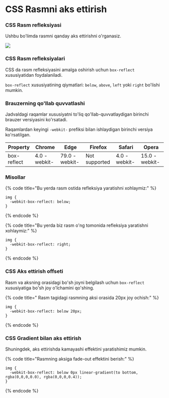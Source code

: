 # CSS Rasmni aks ettirish

### CSS Rasm refleksiyasi <a href="#css-rasm-refleksiyasi" id="css-rasm-refleksiyasi"></a>

Ushbu bo'limda rasmni qanday aks ettirishni o'rganasiz.

![](../../.gitbook/assets/img\_tree.png)

### CSS Rasm refleksiyalari <a href="#css-rasm-refleksiyalari" id="css-rasm-refleksiyalari"></a>

CSS da rasm refleksiyasini amalga oshirish uchun `box-reflect` xususiyatidan foydalaniladi.

`box-reflect` xususiyatining qiymatlari: `below`, `above`, `left` yoki `right` bo'lishi mumkin.

### Brauzerning qo'llab quvvatlashi <a href="#brauzer-qollab-quvvatlashi" id="brauzer-qollab-quvvatlashi"></a>

Jadvaldagi raqamlar xususiyatni to'liq qo'llab-quvvatlaydigan birinchi brauzer versiyasini ko'rsatadi.

Raqamlardan keyingi `-webkit-` prefiksi bilan ishlaydigan birinchi versiya ko'rsatilgan.

| Property    | Chrome       | Edge          | Firefox       | Safari       | Opera         |
| ----------- | ------------ | ------------- | ------------- | ------------ | ------------- |
| box-reflect | 4.0 -webkit- | 79.0 -webkit- | Not supported | 4.0 -webkit- | 15.0 -webkit- |

### Misollar <a href="#misollar" id="misollar"></a>

{% code title="Bu yerda rasm ostida refleksiya yaratishni xohlaymiz:" %}
```
img {
  -webkit-box-reflect: below;
}
```
{% endcode %}

{% code title="Bu yerda biz rasm o'ng tomonida refleksiya yaratishni xohlaymiz:" %}
```
img {
  -webkit-box-reflect: right;
}
```
{% endcode %}

### CSS Aks ettirish offseti <a href="#css-refleksiya-ofseti" id="css-refleksiya-ofseti"></a>

Rasm va aksning orasidagi bo'sh joyni belgilash uchun `box-reflect` xususiyatiga bo'sh joy o'lchamini qo'shing.

{% code title=" Rasm tagidagi rasmning aksi orasida 20px joy ochish:" %}
```
img {
  -webkit-box-reflect: below 20px;
}
```
{% endcode %}

### CSS Gradient bilan aks ettirish <a href="#css-refleksiya-gradient-bilan" id="css-refleksiya-gradient-bilan"></a>

Shuningdek, aks ettirishda kamayashi effektini yaratishimiz mumkin.

{% code title="Rasmning aksiga fade-out effektini berish:" %}
```
img {
  -webkit-box-reflect: below 0px linear-gradient(to bottom, rgba(0,0,0,0.0), rgba(0,0,0,0.4));
}
```
{% endcode %}
